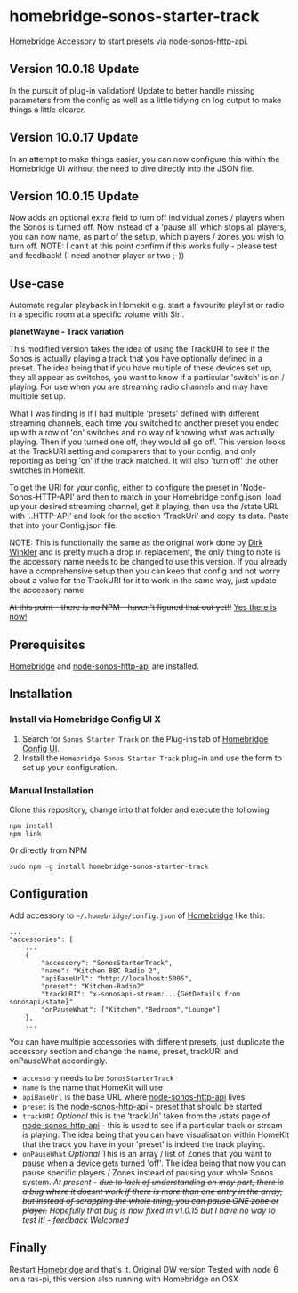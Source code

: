 # homebridge-sonos-starter-track
[Homebridge](https://github.com/nfarina/homebridge) Accessory to start presets via [node-sonos-http-api](https://github.com/jishi/node-sonos-http-api).


## Version 10.0.18 Update
In the pursuit of plug-in validation! Update to better handle missing parameters from the config as well as a little tidying on log output to make things a little clearer.

## Version 10.0.17 Update 
In an attempt to make things easier, you can now configure this within the Homebridge UI without the need to dive directly into the JSON file.

## Version 10.0.15 Update
Now adds an optional extra field to turn off individual zones / players when the Sonos is turned off. Now instead of a ‘pause all’ which stops all players, you can now name, as part of the setup, which players / zones you wish to turn off.
NOTE: I can’t at this point confirm if this works fully - please test and feedback! (I need another player or two ;-))


## Use-case
Automate regular playback in Homekit e.g. start a favourite playlist or radio in a specific room at a specific volume with Siri.


**planetWayne - Track variation**

This modified version takes the idea of using the TrackURI to see if the Sonos is actually playing a track that you have optionally defined in a preset. The idea being that if you have multiple of these devices set up, they all appear as switches, you want to know if a particular 'switch' is on / playing. For use when you are streaming radio channels and may have multiple set up.

What I was finding is if I had multiple 'presets' defined with different streaming channels, each time you switched to another preset you ended up with a row of 'on' switches and no way of knowing what was actually playing. Then if you turned one off, they would all go off. This version looks at the TrackURI setting and comparers that to your config, and only reporting as being 'on' if the track matched. It will also 'turn off' the other switches in Homekit.

To get the URI for your config, either to configure the preset in 'Node-Sonos-HTTP-API' and then to match in your Homebridge config.json, load up your desired streaming channel, get it playing, then use the /state URL with '..HTTP-API' and look for the section 'TrackUri' and copy its data. Paste that into your Config.json file.

NOTE: 
This is functionally the same as the original work done by [Dirk Winkler](https://github.com/stickcgn/homebridge-sonos-starter.git) and is pretty much a drop in replacement, the only thing to note is the accessory name needs to be changed to use this version. If you already have a comprehensive setup then you can keep that config and not worry about a value for the TrackURI for it to work in the same way, just update the accessory name.


<s>At this point - there is no NPM - haven't figured that out yet!!</s> [Yes there is now!](https://www.npmjs.com/package/homebridge-sonos-starter-track)



## Prerequisites

[Homebridge](https://github.com/nfarina/homebridge) and [node-sonos-http-api](https://github.com/jishi/node-sonos-http-api) are installed.

## Installation

### Install via Homebridge Config UI X

1. Search for `Sonos Starter Track` on the Plug-ins tab of [Homebridge Config UI](https://www.npmjs.com/package/homebridge-config-ui-x).
2. Install the `Homebridge Sonos Starter Track` plug-in and use the form to set up your configuration.


### Manual Installation

Clone this repository, change into that folder and execute the following
```
npm install
npm link
```
Or directly from NPM
```
sudo npm -g install homebridge-sonos-starter-track
```

## Configuration

Add accessory to `~/.homebridge/config.json` of [Homebridge](https://github.com/nfarina/homebridge) like this:

```
...
"accessories": [
    ...
    {
        "accessory": "SonosStarterTrack",
        "name": "Kitchen BBC Radio 2",
        "apiBaseUrl": "http://localhost:5005",
        "preset": "Kitchen-Radio2"
        "trackURI": "x-sonosapi-stream:...{GetDetails from sonosapi/state}"
        "onPauseWhat": ["Kitchen","Bedroom","Lounge"]
    },
    ...
```

You can have multiple accessories with different presets, just duplicate the accessory section and change the name, preset, trackURI and onPauseWhat accordingly.


- `accessory` needs to be `SonosStarterTrack`
- `name` is the name that HomeKit will use
- `apiBaseUrl` is the base URL where [node-sonos-http-api](https://github.com/jishi/node-sonos-http-api) lives
- `preset` is the [node-sonos-http-api](https://github.com/jishi/node-sonos-http-api) - preset that should be started
- `trackURI` *Optional* this is the 'trackUri' taken from the /stats page of [node-sonos-http-api](https://github.com/jishi/node-sonos-http-api) - this is used to see if a particular track or stream is playing. The idea being that you can have visualisation within HomeKit that the track you have in your 'preset' is indeed the track playing.
- `onPauseWhat` *Optional* This is an array / list of Zones that you want to pause when a device gets turned 'off'. The idea being that now you can pause specific players / Zones instead of pausing your whole Sonos system.
    *At present - ~~due to lack of understanding on may part, there is a bug where it doesnt work if there is more than one entry in the array, but instead of scrapping the whole thing, you can pause ONE zone or player.~~ Hopefully that bug is now fixed in v1.0.15 but I have no way to test it! - feedback Welcomed*


## Finally

Restart [Homebridge](https://github.com/nfarina/homebridge) and that's it. Original DW version Tested with node 6 on a ras-pi, this version also running with Homebridge on OSX
